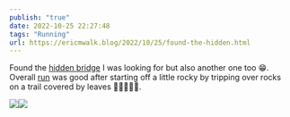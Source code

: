 ```yaml
---
publish: "true"
date: 2022-10-25 22:27:48
tags: "Running"
url: https://ericmwalk.blog/2022/10/25/found-the-hidden.html
---
```


Found the [hidden bridge](https://ericmwalk.blog/2022/10/18/it-has-been.html) I was looking for but also another one too 😁. Overall [run](http://www.strava.com/activities/8019687098) was good after starting off a little rocky by tripping over rocks on a trail covered by leaves 🤷🏻‍♂️🤦‍♂️.

![](https://ericmwalk.blog/uploads/2022/17746f1fdf.jpg)![](https://ericmwalk.blog/uploads/2022/45dfe25e61.jpg)